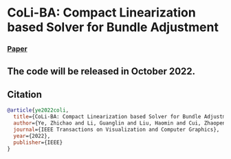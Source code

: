 # CoLi-BA: Compact Linearization based Solver for Bundle Adjustment

### [Paper](https://ieeexplore.ieee.org/abstract/document/9873988)

## The code will be released in October 2022.

## Citation
```bibtex
@article{ye2022coli,
  title={CoLi-BA: Compact Linearization based Solver for Bundle Adjustment},
  author={Ye, Zhichao and Li, Guanglin and Liu, Haomin and Cui, Zhaopeng and Bao, Hujun and Zhang, Guofeng},
  journal={IEEE Transactions on Visualization and Computer Graphics},
  year={2022},
  publisher={IEEE}
}
```